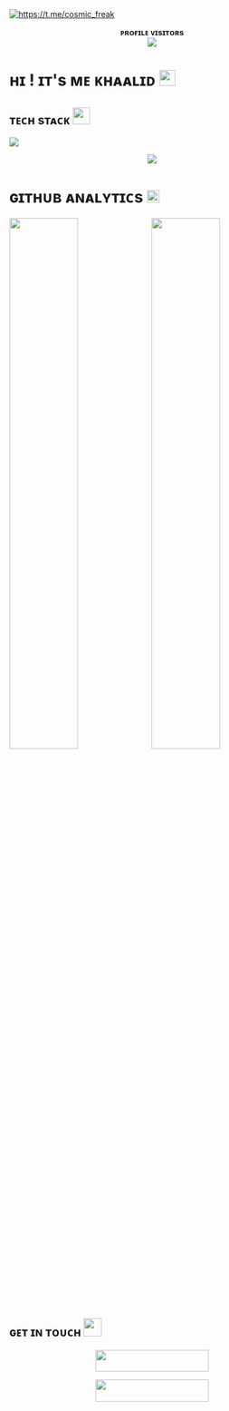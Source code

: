 <a href="https://github.com/vert-k">
  <img src="https://readme-typing-svg.herokuapp.com?font=Russo+One&size=30&duration=4000&pause=1000&color=F7F7F7&width=435&lines=Hey%2C+i'm+Khaalid+;From+Somalia%2C+Learning+Web+Development;web+Dev+guy!;Telegram%3A+%40Max_khalid" alt="https://t.me/cosmic_freak" />
</a>

<p align="center">
    <b>ᴘʀᴏғɪʟᴇ ᴠɪsɪᴛᴏʀs</b><br>
    <img align="middle" src="https://profile-counter.glitch.me/vert-k/count.svg" />
</p>

<h1>ʜɪ ! ɪᴛ's ᴍᴇ ᴋʜᴀᴀʟɪᴅ <img src="https://raw.githubusercontent.com/MartinHeinz/MartinHeinz/master/wave.gif" width="28"></h1>

<h2>ᴛᴇᴄʜ sᴛᴀᴄᴋ <img src="https://camo.githubusercontent.com/63371d36886ee658f5a97401f393e1ab1684b2fd3de674b8f5efc7d410b2a3d0/68747470733a2f2f6d656469612e67697068792e636f6d2f6d656469612f57556c706c634d704f43456d5447427442572f67697068792e676966" width="30" /></h2>

![](https://skillicons.dev/icons?i=html,css,js,github,react,nodejs)

<p align="center">
  <a href="https://t.me/somaliTej"><img src="https://graph.org/file/31edefa519fdb5db27b30.jpg"></a>
</p>

<h1>ɢɪᴛʜᴜʙ ᴀɴᴀʟʏᴛɪᴄs <img src="https://emojis.slackmojis.com/emojis/images/1621024394/39092/cat-roll.gif?1621024394" width="22"></h1>

[<img src="https://github-readme-stats.vercel.app/api?username=vert-k&count_private=true&show_icons=true&theme=chartreuse-dark&custom_title=What's+the+craic?&include_all_commits=true&hide_border=true&bg_color=000000" width="49%">](https://github.com/vert-k) [<img src="https://github-readme-streak-stats.herokuapp.com/?user=vert-k&theme=chartreuse-dark&hide_border=True&bg_color=000000" width="49%">](https://github.com/vert-k)

<h2>ɢᴇᴛ ɪɴ ᴛᴏᴜᴄʜ <img src="https://media.giphy.com/media/LnQjpWaON8nhr21vNW/giphy.gif" width="32"/></h2>

<p align="center">
  <a href="https://telegram.me/Max_khalid"><img src="https://img.shields.io/badge/-Contact%20Me-black.svg?style=for-the-badge&logo=Telegram" width="200" height="38.5"/></a>
</p>
<p align="center">
  <a href="https://t.me/somaliTej"><img src="https://img.shields.io/badge/-Support%20Channel-black.svg?style=for-the-badge&logo=Telegram" width="200" height="38.5"/></a>
</p>
